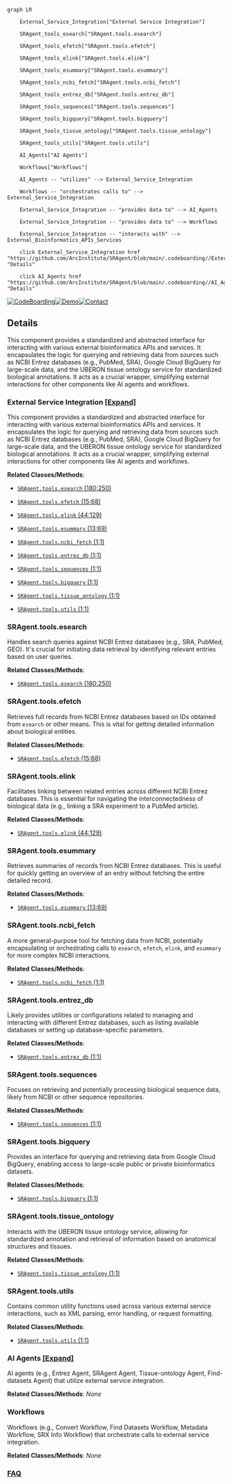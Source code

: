 ```mermaid

graph LR

    External_Service_Integration["External Service Integration"]

    SRAgent_tools_esearch["SRAgent.tools.esearch"]

    SRAgent_tools_efetch["SRAgent.tools.efetch"]

    SRAgent_tools_elink["SRAgent.tools.elink"]

    SRAgent_tools_esummary["SRAgent.tools.esummary"]

    SRAgent_tools_ncbi_fetch["SRAgent.tools.ncbi_fetch"]

    SRAgent_tools_entrez_db["SRAgent.tools.entrez_db"]

    SRAgent_tools_sequences["SRAgent.tools.sequences"]

    SRAgent_tools_bigquery["SRAgent.tools.bigquery"]

    SRAgent_tools_tissue_ontology["SRAgent.tools.tissue_ontology"]

    SRAgent_tools_utils["SRAgent.tools.utils"]

    AI_Agents["AI Agents"]

    Workflows["Workflows"]

    AI_Agents -- "utilizes" --> External_Service_Integration

    Workflows -- "orchestrates calls to" --> External_Service_Integration

    External_Service_Integration -- "provides data to" --> AI_Agents

    External_Service_Integration -- "provides data to" --> Workflows

    External_Service_Integration -- "interacts with" --> External_Bioinformatics_APIs_Services

    click External_Service_Integration href "https://github.com/ArcInstitute/SRAgent/blob/main/.codeboarding//External_Service_Integration.md" "Details"

    click AI_Agents href "https://github.com/ArcInstitute/SRAgent/blob/main/.codeboarding//AI_Agents.md" "Details"

```



[![CodeBoarding](https://img.shields.io/badge/Generated%20by-CodeBoarding-9cf?style=flat-square)](https://github.com/CodeBoarding/GeneratedOnBoardings)[![Demo](https://img.shields.io/badge/Try%20our-Demo-blue?style=flat-square)](https://www.codeboarding.org/demo)[![Contact](https://img.shields.io/badge/Contact%20us%20-%20contact@codeboarding.org-lightgrey?style=flat-square)](mailto:contact@codeboarding.org)



## Details



This component provides a standardized and abstracted interface for interacting with various external bioinformatics APIs and services. It encapsulates the logic for querying and retrieving data from sources such as NCBI Entrez databases (e.g., PubMed, SRA), Google Cloud BigQuery for large-scale data, and the UBERON tissue ontology service for standardized biological annotations. It acts as a crucial wrapper, simplifying external interactions for other components like AI agents and workflows.



### External Service Integration [[Expand]](./External_Service_Integration.md)

This component provides a standardized and abstracted interface for interacting with various external bioinformatics APIs and services. It encapsulates the logic for querying and retrieving data from sources such as NCBI Entrez databases (e.g., PubMed, SRA), Google Cloud BigQuery for large-scale data, and the UBERON tissue ontology service for standardized biological annotations. It acts as a crucial wrapper, simplifying external interactions for other components like AI agents and workflows.





**Related Classes/Methods**:



- <a href="https://github.com/ArcInstitute/SRAgent/blob/main/SRAgent/tools/esearch.py#L180-L250" target="_blank" rel="noopener noreferrer">`SRAgent.tools.esearch` (180:250)</a>

- <a href="https://github.com/ArcInstitute/SRAgent/blob/main/SRAgent/tools/efetch.py#L15-L68" target="_blank" rel="noopener noreferrer">`SRAgent.tools.efetch` (15:68)</a>

- <a href="https://github.com/ArcInstitute/SRAgent/blob/main/SRAgent/tools/elink.py#L44-L129" target="_blank" rel="noopener noreferrer">`SRAgent.tools.elink` (44:129)</a>

- <a href="https://github.com/ArcInstitute/SRAgent/blob/main/SRAgent/tools/esummary.py#L13-L69" target="_blank" rel="noopener noreferrer">`SRAgent.tools.esummary` (13:69)</a>

- <a href="https://github.com/ArcInstitute/SRAgent/blob/main/SRAgent/tools/ncbi_fetch.py#L1-L1" target="_blank" rel="noopener noreferrer">`SRAgent.tools.ncbi_fetch` (1:1)</a>

- <a href="https://github.com/ArcInstitute/SRAgent/blob/main/SRAgent/tools/entrez_db.py#L1-L1" target="_blank" rel="noopener noreferrer">`SRAgent.tools.entrez_db` (1:1)</a>

- <a href="https://github.com/ArcInstitute/SRAgent/blob/main/SRAgent/tools/sequences.py#L1-L1" target="_blank" rel="noopener noreferrer">`SRAgent.tools.sequences` (1:1)</a>

- <a href="https://github.com/ArcInstitute/SRAgent/blob/main/SRAgent/tools/bigquery.py#L1-L1" target="_blank" rel="noopener noreferrer">`SRAgent.tools.bigquery` (1:1)</a>

- <a href="https://github.com/ArcInstitute/SRAgent/blob/main/SRAgent/tools/tissue_ontology.py#L1-L1" target="_blank" rel="noopener noreferrer">`SRAgent.tools.tissue_ontology` (1:1)</a>

- <a href="https://github.com/ArcInstitute/SRAgent/blob/main/SRAgent/tools/utils.py#L1-L1" target="_blank" rel="noopener noreferrer">`SRAgent.tools.utils` (1:1)</a>





### SRAgent.tools.esearch

Handles search queries against NCBI Entrez databases (e.g., SRA, PubMed, GEO). It's crucial for initiating data retrieval by identifying relevant entries based on user queries.





**Related Classes/Methods**:



- <a href="https://github.com/ArcInstitute/SRAgent/blob/main/SRAgent/tools/esearch.py#L180-L250" target="_blank" rel="noopener noreferrer">`SRAgent.tools.esearch` (180:250)</a>





### SRAgent.tools.efetch

Retrieves full records from NCBI Entrez databases based on IDs obtained from `esearch` or other means. This is vital for getting detailed information about biological entities.





**Related Classes/Methods**:



- <a href="https://github.com/ArcInstitute/SRAgent/blob/main/SRAgent/tools/efetch.py#L15-L68" target="_blank" rel="noopener noreferrer">`SRAgent.tools.efetch` (15:68)</a>





### SRAgent.tools.elink

Facilitates linking between related entries across different NCBI Entrez databases. This is essential for navigating the interconnectedness of biological data (e.g., linking a SRA experiment to a PubMed article).





**Related Classes/Methods**:



- <a href="https://github.com/ArcInstitute/SRAgent/blob/main/SRAgent/tools/elink.py#L44-L129" target="_blank" rel="noopener noreferrer">`SRAgent.tools.elink` (44:129)</a>





### SRAgent.tools.esummary

Retrieves summaries of records from NCBI Entrez databases. This is useful for quickly getting an overview of an entry without fetching the entire detailed record.





**Related Classes/Methods**:



- <a href="https://github.com/ArcInstitute/SRAgent/blob/main/SRAgent/tools/esummary.py#L13-L69" target="_blank" rel="noopener noreferrer">`SRAgent.tools.esummary` (13:69)</a>





### SRAgent.tools.ncbi_fetch

A more general-purpose tool for fetching data from NCBI, potentially encapsulating or orchestrating calls to `esearch`, `efetch`, `elink`, and `esummary` for more complex NCBI interactions.





**Related Classes/Methods**:



- <a href="https://github.com/ArcInstitute/SRAgent/blob/main/SRAgent/tools/ncbi_fetch.py#L1-L1" target="_blank" rel="noopener noreferrer">`SRAgent.tools.ncbi_fetch` (1:1)</a>





### SRAgent.tools.entrez_db

Likely provides utilities or configurations related to managing and interacting with different Entrez databases, such as listing available databases or setting up database-specific parameters.





**Related Classes/Methods**:



- <a href="https://github.com/ArcInstitute/SRAgent/blob/main/SRAgent/tools/entrez_db.py#L1-L1" target="_blank" rel="noopener noreferrer">`SRAgent.tools.entrez_db` (1:1)</a>





### SRAgent.tools.sequences

Focuses on retrieving and potentially processing biological sequence data, likely from NCBI or other sequence repositories.





**Related Classes/Methods**:



- <a href="https://github.com/ArcInstitute/SRAgent/blob/main/SRAgent/tools/sequences.py#L1-L1" target="_blank" rel="noopener noreferrer">`SRAgent.tools.sequences` (1:1)</a>





### SRAgent.tools.bigquery

Provides an interface for querying and retrieving data from Google Cloud BigQuery, enabling access to large-scale public or private bioinformatics datasets.





**Related Classes/Methods**:



- <a href="https://github.com/ArcInstitute/SRAgent/blob/main/SRAgent/tools/bigquery.py#L1-L1" target="_blank" rel="noopener noreferrer">`SRAgent.tools.bigquery` (1:1)</a>





### SRAgent.tools.tissue_ontology

Interacts with the UBERON tissue ontology service, allowing for standardized annotation and retrieval of information based on anatomical structures and tissues.





**Related Classes/Methods**:



- <a href="https://github.com/ArcInstitute/SRAgent/blob/main/SRAgent/tools/tissue_ontology.py#L1-L1" target="_blank" rel="noopener noreferrer">`SRAgent.tools.tissue_ontology` (1:1)</a>





### SRAgent.tools.utils

Contains common utility functions used across various external service interactions, such as XML parsing, error handling, or request formatting.





**Related Classes/Methods**:



- <a href="https://github.com/ArcInstitute/SRAgent/blob/main/SRAgent/tools/utils.py#L1-L1" target="_blank" rel="noopener noreferrer">`SRAgent.tools.utils` (1:1)</a>





### AI Agents [[Expand]](./AI_Agents.md)

AI agents (e.g., Entrez Agent, SRAgent Agent, Tissue-ontology Agent, Find-datasets Agent) that utilize external service integration.





**Related Classes/Methods**: _None_



### Workflows

Workflows (e.g., Convert Workflow, Find Datasets Workflow, Metadata Workflow, SRX Info Workflow) that orchestrate calls to external service integration.





**Related Classes/Methods**: _None_







### [FAQ](https://github.com/CodeBoarding/GeneratedOnBoardings/tree/main?tab=readme-ov-file#faq)